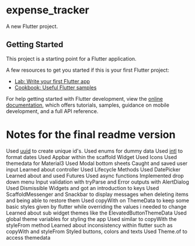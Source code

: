 # expense_tracker

A new Flutter project.

## Getting Started

This project is a starting point for a Flutter application.

A few resources to get you started if this is your first Flutter project:

- [Lab: Write your first Flutter app](https://docs.flutter.dev/get-started/codelab)
- [Cookbook: Useful Flutter samples](https://docs.flutter.dev/cookbook)

For help getting started with Flutter development, view the
[online documentation](https://docs.flutter.dev/), which offers tutorials,
samples, guidance on mobile development, and a full API reference.


# Notes for the final readme version

Used [uuid](https://pub.dev/packages/uuid) to create unique id's.
Used enums for dummy data
Used [intl](https://pub.dev/packages/intl) to format dates
Used Appbar within the scaffold Widget
Used Icons
Used themedata for Material3
Used Modal bottom sheets
Caught and saved user input
Learned about controller
Used Lifecycle Methods
Used DatePicker
Learned about and used Futures
Used async functions
Implemented drop down menu
Input validation with tryParse and Error outputs with AlertDialog
Used Dismissible Widgets and got an introduction to keys
Used ScaffoldMessenger and Snackbar to display messages when deleting items and being able to restore them
Used copyWith on ThemeData to keep some basic styles given by flutter while overriding the values i needed to change
Learned about sub widget themes like the ElevatedButtonThemeData
Used global theme variables for styling the app
Used similar to copyWith the styleFrom method
Learned about inconsistency within flutter such as copyWith and styleFrom
Styled buttons, colors and texts
Used Theme.of to access themedata